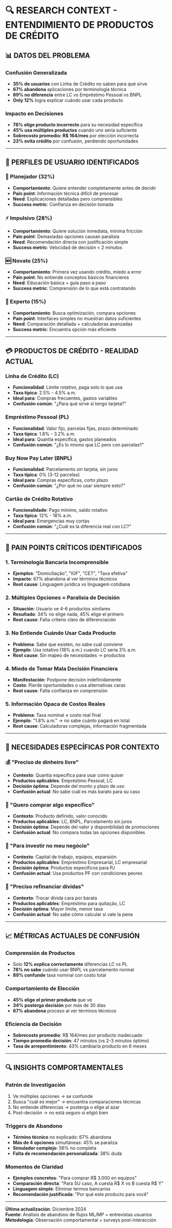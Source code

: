 # 🔍 RESEARCH CONTEXT - ENTENDIMIENTO DE PRODUCTOS DE CRÉDITO

## 📊 **DATOS DEL PROBLEMA**

### **Confusión Generalizada**
- **35% de usuarios** con Linha de Crédito no saben para qué sirve
- **67% abandona** aplicaciones por terminología técnica
- **89% no diferencia** entre LC vs Empréstimo Pessoal vs BNPL
- **Only 12%** logra explicar cuándo usar cada producto

### **Impacto en Decisiones**
- **78% elige producto incorrecto** para su necesidad específica
- **45% usa múltiples productos** cuando uno sería suficiente
- **Sobrecosto promedio: R$ 164/mes** por elección incorrecta
- **23% evita crédito** por confusión, perdiendo oportunidades

---

## 👥 **PERFILES DE USUARIO IDENTIFICADOS**

### **🎯 Planejador (32%)**
- **Comportamiento**: Quiere entender completamente antes de decidir
- **Pain point**: Información técnica difícil de procesar
- **Need**: Explicaciones detalladas pero comprensibles
- **Success metric**: Confianza en decisión tomada

### **⚡ Impulsivo (28%)**
- **Comportamiento**: Quiere solución inmediata, mínima fricción
- **Pain point**: Demasiadas opciones causan paralisia
- **Need**: Recomendación directa con justificación simple
- **Success metric**: Velocidad de decisión < 2 minutos

### **🆕 Novato (25%)**
- **Comportamiento**: Primera vez usando crédito, miedo a error
- **Pain point**: No entiende conceptos básicos financieros
- **Need**: Educación básica + guía paso a paso
- **Success metric**: Comprensión de lo que está contratando

### **🔧 Experto (15%)**
- **Comportamiento**: Busca optimización, compara opciones
- **Pain point**: Interfaces simples no muestran datos suficientes
- **Need**: Comparación detallada + calculadoras avanzadas
- **Success metric**: Encuentra opción más eficiente

---

## 💳 **PRODUCTOS DE CRÉDITO - REALIDAD ACTUAL**

### **Linha de Crédito (LC)**
- **Funcionalidad**: Límite rotativo, paga solo lo que usa
- **Taxa típica**: 2.5% - 4.5% a.m.
- **Ideal para**: Compras frecuentes, gastos variables
- **Confusión común**: "¿Para qué sirve si tengo tarjeta?"

### **Empréstimo Pessoal (PL)**
- **Funcionalidad**: Valor fijo, parcelas fijas, prazo determinado
- **Taxa típica**: 1.8% - 3.2% a.m.
- **Ideal para**: Quantia específica, gastos planeados
- **Confusión común**: "¿Es lo mismo que LC pero con parcelas?"

### **Buy Now Pay Later (BNPL)**
- **Funcionalidad**: Parcelamento sin tarjeta, sin juros
- **Taxa típica**: 0% (3-12 parcelas)
- **Ideal para**: Compras específicas, corto plazo
- **Confusión común**: "¿Por qué no usar siempre esto?"

### **Cartão de Crédito Rotativo**
- **Funcionalidade**: Pago mínimo, saldo rotativo
- **Taxa típica**: 12% - 18% a.m.
- **Ideal para**: Emergencias muy cortas
- **Confusión común**: "¿Cuál es la diferencia real con LC?"

---

## 🔴 **PAIN POINTS CRÍTICOS IDENTIFICADOS**

### **1. Terminología Bancaria Incomprensible**
- **Ejemplos**: "Domiciliação", "IOF", "CET", "Taxa efetiva"
- **Impacto**: 67% abandona al ver términos técnicos
- **Root cause**: Linguagem jurídica vs linguagem cotidiana

### **2. Múltiples Opciones = Paralisia de Decisión**
- **Situación**: Usuario ve 4-6 productos similares
- **Resultado**: 34% no elige nada, 45% elige el primero
- **Root cause**: Falta criterio claro de diferenciación

### **3. No Entiende Cuándo Usar Cada Producto**
- **Problema**: Sabe que existen, no sabe cuál conviene
- **Ejemplo**: Usa rotativo (18% a.m.) cuando LC sería 3% a.m.
- **Root cause**: Sin mapeo de necesidades → productos

### **4. Miedo de Tomar Mala Decisión Financiera**
- **Manifestación**: Postpone decisión indefinidamente
- **Costo**: Pierde oportunidades o usa alternativas caras
- **Root cause**: Falta confianza en comprensión

### **5. Información Opaca de Costos Reales**
- **Problema**: Taxa nominal ≠ costo real final
- **Ejemplo**: "1.8% a.m." → no sabe cuánto pagará en total
- **Root cause**: Calculadoras complejas, información fragmentada

---

## 🎯 **NECESIDADES ESPECÍFICAS POR CONTEXTO**

### **💰 "Preciso de dinheiro livre"**
- **Contexto**: Quantia específica para usar como quiser
- **Productos aplicables**: Empréstimo Pessoal, LC
- **Decisión óptima**: Depende del monto y plazo de uso
- **Confusión actual**: No sabe cuál es más barato para su caso

### **🛒 "Quero comprar algo específico"**
- **Contexto**: Producto definido, valor conocido
- **Productos aplicables**: LC, BNPL, Parcelamento sin juros
- **Decisión óptima**: Depende del valor y disponibilidad de promociones
- **Confusión actual**: No compara todas las opciones disponibles

### **🏢 "Para investir no meu negócio"**
- **Contexto**: Capital de trabajo, equipos, expansión
- **Productos aplicables**: Empréstimo Empresarial, LC empresarial
- **Decisión óptima**: Productos específicos para PJ
- **Confusión actual**: Usa productos PF con condiciones peores

### **🔄 "Preciso refinanciar dívidas"**
- **Contexto**: Trocar dívida cara por barata
- **Productos aplicables**: Empréstimo para quitação, LC
- **Decisión óptima**: Mayor límite, menor taxa
- **Confusión actual**: No sabe cómo calcular si vale la pena

---

## 📈 **MÉTRICAS ACTUALES DE CONFUSIÓN**

### **Comprensión de Productos**
- Solo **12% explica correctamente** diferencias LC vs PL
- **78% no sabe** cuándo usar BNPL vs parcelamento normal
- **89% confunde** taxa nominal con costo total

### **Comportamiento de Elección**
- **45% elige el primer producto** que ve
- **34% posterga decisión** por más de 30 días
- **67% abandona** proceso al ver términos técnicos

### **Eficiencia de Decisión**
- **Sobrecosto promedio**: R$ 164/mes por producto inadecuado
- **Tiempo promedio decisión**: 47 minutos (vs 2-3 minutos óptimo)
- **Tasa de arrepentimiento**: 43% cambiaría producto en 6 meses

---

## 🔍 **INSIGHTS COMPORTAMENTALES**

### **Patrón de Investigación**
1. Ve múltiples opciones → se confunde
2. Busca "cuál es mejor" → encuentra comparaciones técnicas
3. No entiende diferencias → posterga o elige al azar
4. Post-decisión → no está seguro si eligió bien

### **Triggers de Abandono**
- **Término técnico** no explicado: 67% abandona
- **Más de 4 opciones** simultáneas: 45% se paraliza
- **Simulador complejo**: 56% no completa
- **Falta de recomendación personalizada**: 38% duda

### **Momentos de Claridad**
- **Ejemplos concretos**: "Para comprar R$ 3.000 en equipos"
- **Comparación directa**: "Para SU caso, A cuesta R$ X vs B cuesta R$ Y"
- **Linguagem simple**: Eliminar termos bancarios
- **Recomendación justificada**: "Por qué este producto para você"

---

**Última actualización**: Diciembre 2024  
**Fuente**: Análisis de abandono de flujos ML/MP + entrevistas usuarios  
**Metodología**: Observación comportamental + surveys post-interacción 